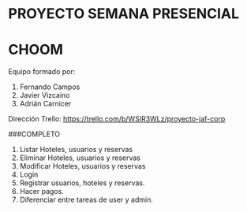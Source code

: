 # PROYECTO SEMANA PRESENCIAL
# CHOOM

Equipo formado por:

1. Fernando Campos
2. Javier Vizcaino
3. Adrián Carnicer


Dirección Trello: https://trello.com/b/WSIR3WLz/proyecto-jaf-corp

###COMPLETO

1. Listar Hoteles, usuarios y reservas
2. Eliminar Hoteles, usuarios y reservas
3. Modificar Hoteles, usuarios y reservas
4. Login
5. Registrar usuarios, hoteles y reservas.
6. Hacer pagos.
7. Diferenciar entre tareas de user y admin.